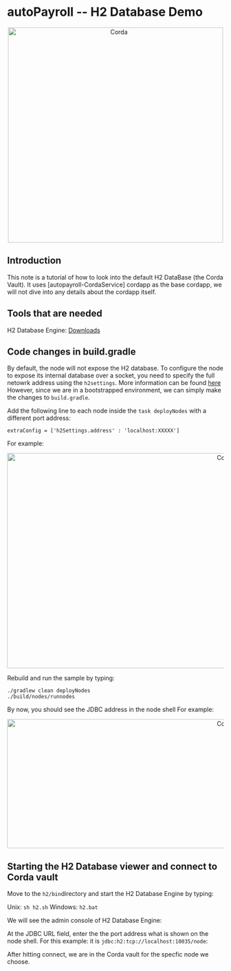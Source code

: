 # autoPayroll -- H2 Database Demo
<p align="center">
  <img src="https://www.corda.net/wp-content/uploads/2016/11/fg005_corda_b.png" alt="Corda" width="500">
</p>

## Introduction 
This note is a tutorial of how to look into the default H2 DataBase (the Corda Vault). It uses [autopayroll-CordaService] cordapp as the base cordapp, we will not dive into any details about the cordapp itself.

## Tools that are needed  
H2 Database Engine:  [Downloads](https://www.h2database.com/html/download.html)


## Code changes in build.gradle
By default, the node will not expose the H2 database. To configure the node to expose its internal database over a socket, you need to specify the full netowrk address using the `h2settings`. More information can be found [here](https://docs.corda.net/node-database-access-h2.html)
However, since we are in a bootstrapped environment, we can simply make the changes to `build.gradle`. 

Add the following line to each node inside the `task deployNodes` with a different port address:
```
extraConfig = ['h2Settings.address' : 'localhost:XXXXX']
```
For example: 
<p align="center">
  <img src="https://github.com/corda/samples/blob/add-samples/autopayroll-H2Database/screenshots/extraConfig.png" alt="Corda" width="1000" height="500">
</p>

Rebuild and run the sample by typing:
```
./gradlew clean deployNodes
./build/nodes/runnodes
```

By now, you should see the JDBC address in the node shell
For example: 
<p align="center">
  <img src="https://github.com/corda/samples/blob/add-samples/autopayroll-H2Database/screenshots/10035.png" alt="Corda" width="1000" height="300" >
</p>


## Starting the H2 Database viewer and connect to Corda vault
Move to the `h2/bin`directory and start the H2 Database Engine by typing: 

Unix: `sh h2.sh`
Windows: `h2.bat`

We will see the admin console of H2 Database Engine:
<Picture>

At the JDBC URL field, enter the the port address what is shown on the node shell. For this example: it is `jdbc:h2:tcp://localhost:10035/node`: 

<Picture>
After hitting connect, we are in the Corda vault for the specfic node we choose. 


